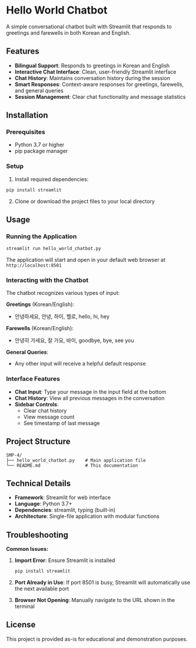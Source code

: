 # Hello World Chatbot

A simple conversational chatbot built with Streamlit that responds to greetings and farewells in both Korean and English.

## Features

- **Bilingual Support**: Responds to greetings in Korean and English
- **Interactive Chat Interface**: Clean, user-friendly Streamlit interface
- **Chat History**: Maintains conversation history during the session
- **Smart Responses**: Context-aware responses for greetings, farewells, and general queries
- **Session Management**: Clear chat functionality and message statistics

## Installation

### Prerequisites
- Python 3.7 or higher
- pip package manager

### Setup
1. Install required dependencies:
```bash
pip install streamlit
```

2. Clone or download the project files to your local directory

## Usage

### Running the Application
```bash
streamlit run hello_world_chatbot.py
```

The application will start and open in your default web browser at `http://localhost:8501`

### Interacting with the Chatbot

The chatbot recognizes various types of input:

**Greetings** (Korean/English):
- 안녕하세요, 안녕, 하이, 헬로, hello, hi, hey

**Farewells** (Korean/English):
- 안녕히 가세요, 잘 가요, 바이, goodbye, bye, see you

**General Queries**:
- Any other input will receive a helpful default response

### Interface Features

- **Chat Input**: Type your message in the input field at the bottom
- **Chat History**: View all previous messages in the conversation
- **Sidebar Controls**: 
  - Clear chat history
  - View message count
  - See timestamp of last message

## Project Structure

```
SMP-4/
├── hello_world_chatbot.py    # Main application file
└── README.md                 # This documentation
```

## Technical Details

- **Framework**: Streamlit for web interface
- **Language**: Python 3.7+
- **Dependencies**: streamlit, typing (built-in)
- **Architecture**: Single-file application with modular functions

## Troubleshooting

**Common Issues:**

1. **Import Error**: Ensure Streamlit is installed
   ```bash
   pip install streamlit
   ```

2. **Port Already in Use**: If port 8501 is busy, Streamlit will automatically use the next available port

3. **Browser Not Opening**: Manually navigate to the URL shown in the terminal

## License

This project is provided as-is for educational and demonstration purposes.
